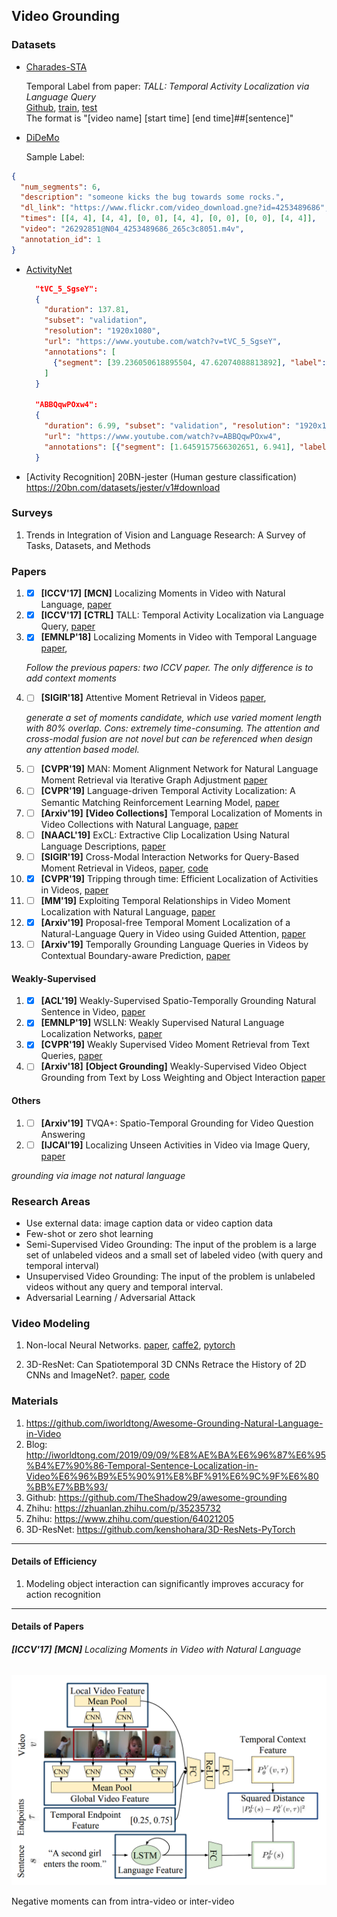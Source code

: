 ## Video Grounding

### Datasets
* [Charades-STA](https://allenai.org/plato/charades/)

  Temporal Label from paper: *TALL: Temporal Activity Localization via Language Query*\
  [Github](https://github.com/jiyanggao/TALL), [train](https://drive.google.com/file/d/1ZjG7wJpPSMIBYnW7BAG2u9VVEoNvFm5c/view), [test](https://drive.google.com/file/d/1QG4MXFkoj6JFU0YK5olTY75xTARKSW5e/view)\
  The format is "[video name] [start time] [end time]##[sentence]"

* [DiDeMo](https://github.com/LisaAnne/LocalizingMoments)

  Sample Label:
```json
{
  "num_segments": 6,
  "description": "someone kicks the bug towards some rocks.",
  "dl_link": "https://www.flickr.com/video_download.gne?id=4253489686",
  "times": [[4, 4], [4, 4], [0, 0], [4, 4], [0, 0], [0, 0], [4, 4]],
  "video": "26292851@N04_4253489686_265c3c8051.m4v",
  "annotation_id": 1
}
```

* [ActivityNet](http://activity-net.org/download.html)

  ```json
    "tVC_5_SgseY":
    {
      "duration": 137.81,
      "subset": "validation",
      "resolution": "1920x1080",
      "url": "https://www.youtube.com/watch?v=tVC_5_SgseY",
      "annotations": [
        {"segment": [39.236050618895504, 47.62074088813892], "label": "Making a sandwich"}, {"segment": [72.55981963768346, 89.9741763507275], "label": "Making a sandwich"}
      ]
    }

    "ABBQqwPOxw4":
    {
      "duration": 6.99, "subset": "validation", "resolution": "1920x1080",
      "url": "https://www.youtube.com/watch?v=ABBQqwPOxw4",
      "annotations": [{"segment": [1.6459157566302651, 6.941], "label": "Tennis serve with ball bouncing"}]
    }
  ```

* [Activity Recognition] 20BN-jester (Human gesture classification) https://20bn.com/datasets/jester/v1#download

### Surveys
1. Trends in Integration of Vision and Language Research: A Survey of Tasks, Datasets, and Methods

<!-- ### Background

* Few-shot Learning (Review): https://msiam.github.io/Few-Shot-Learning/ -->

### Papers

1. - [x] **[ICCV'17]** **[MCN]** Localizing Moments in Video with Natural Language, [paper](https://people.eecs.berkeley.edu/~lisa_anne/didemo/paper_arxiv.pdf)

1. - [x] **[ICCV'17]** **[CTRL]** TALL: Temporal Activity Localization via Language Query, [paper](https://arxiv.org/abs/1705.02101)

1. - [x] **[EMNLP'18]** Localizing Moments in Video with Temporal Language [paper](https://arxiv.org/pdf/1809.01337.pdf),

    *Follow the previous papers: two ICCV paper. The only difference is to add context moments*

1. - [ ] **[SIGIR'18]** Attentive Moment Retrieval in Videos [paper](https://dl.acm.org/citation.cfm?id=3210003),

    *generate a set of moments candidate, which use varied moment length with 80% overlap. Cons: extremely time-consuming. The attention and cross-modal fusion are not novel but can be referenced when design any attention based model.*

1. - [ ] **[CVPR'19]** MAN: Moment Alignment Network for Natural Language Moment Retrieval via Iterative Graph Adjustment [paper](https://arxiv.org/abs/1812.00087)
1. - [ ] **[CVPR'19]** Language-driven Temporal Activity Localization: A Semantic Matching Reinforcement Learning Model, [paper](http://openaccess.thecvf.com/content_CVPR_2019/html/Wang_Language-Driven_Temporal_Activity_Localization_A_Semantic_Matching_Reinforcement_Learning_Model_CVPR_2019_paper.html)

1. - [ ] **[Arxiv'19]** **[Video Collections]** Temporal Localization of Moments in Video Collections with Natural Language, [paper](https://arxiv.org/abs/1907.12763)
1. - [ ] **[NAACL'19]** ExCL: Extractive Clip Localization Using Natural Language Descriptions, [paper](https://arxiv.org/pdf/1904.02755.pdf)
1. - [ ] **[SIGIR'19]** Cross-Modal Interaction Networks for Query-Based Moment Retrieval in Videos, [paper](https://arxiv.org/pdf/1906.02497.pdf), [code](https://github.com/ikuinen/CMIN_moment_retrieval)

1. - [x] **[CVPR'19]** Tripping through time: Efficient Localization of Activities in Videos, [paper](https://arxiv.org/pdf/1904.09936.pdf)

1. - [ ] **[MM'19]** Exploiting Temporal Relationships in Video Moment
Localization with Natural Language, [paper](https://arxiv.org/abs/1908.03846)

1. - [x] **[Arxiv'19]** Proposal-free Temporal Moment Localization of a Natural-Language Query in Video using Guided Attention, [paper](https://arxiv.org/abs/1908.07236)

1. - [ ] **[Arxiv'19]** Temporally Grounding Language Queries in Videos by
Contextual Boundary-aware Prediction, [paper](https://arxiv.org/pdf/1909.05010.pdf)

  #### Weakly-Supervised
1. - [x] **[ACL'19]**  Weakly-Supervised Spatio-Temporally Grounding Natural Sentence in Video, [paper](https://arxiv.org/pdf/1906.02549.pdf)
1. - [x] **[EMNLP'19]** WSLLN: Weakly Supervised Natural Language Localization Networks, [paper](https://arxiv.org/abs/1909.00239)
1. - [x] **[CVPR'19]** Weakly Supervised Video Moment Retrieval from Text Queries, [paper](https://arxiv.org/pdf/1904.03282.pdf)
1. - [ ] **[Arxiv'18]** **[Object Grounding]** Weakly-Supervised Video Object Grounding from Text by Loss Weighting and Object Interaction [paper](https://arxiv.org/abs/1805.02834)

  #### Others
1. - [ ] **[Arxiv'19]** TVQA+: Spatio-Temporal Grounding for Video Question Answering
1. - [ ] **[IJCAI'19]** Localizing Unseen Activities in Video via Image Query, [paper](https://arxiv.org/pdf/1906.12165.pdf)

*grounding via image not natural language*

### Research Areas
* Use external data: image caption data or video caption data
* Few-shot or zero shot learning
* Semi-Supervised Video Grounding: The input of the problem is a large set of unlabeled videos and a small set of labeled video (with query and temporal interval)
* Unsupervised Video Grounding: The input of the problem is unlabeled videos without any query and temporal interval.
* Adversarial Learning / Adversarial Attack


### Video Modeling
1. Non-local Neural Networks. [paper](https://arxiv.org/pdf/1711.07971.pdf), [caffe2](https://github.com/facebookresearch/video-nonlocal-net), [pytorch](https://github.com/AlexHex7/Non-local_pytorch)

1. 3D-ResNet: Can Spatiotemporal 3D CNNs Retrace the History of 2D CNNs and ImageNet?. [paper](https://arxiv.org/abs/1711.09577), [code](https://github.com/kenshohara/3D-ResNets-PyTorch)

### Materials
1. https://github.com/iworldtong/Awesome-Grounding-Natural-Language-in-Video
1. Blog: http://iworldtong.com/2019/09/09/%E8%AE%BA%E6%96%87%E6%95%B4%E7%90%86-Temporal-Sentence-Localization-in-Video%E6%96%B9%E5%90%91%E8%BF%91%E6%9C%9F%E6%80%BB%E7%BB%93/
1. Github: https://github.com/TheShadow29/awesome-grounding
1. Zhihu: https://zhuanlan.zhihu.com/p/35235732
1. Zhihu: https://www.zhihu.com/question/64021205
1. 3D-ResNet: https://github.com/kenshohara/3D-ResNets-PyTorch


---------------
#### Details of Efficiency
1. Modeling object interaction can significantly improves accuracy for action recognition

---------------
#### Details of Papers

###### **[ICCV'17]** **[MCN]** Localizing Moments in Video with Natural Language
<img src="docs/images/MCN.png" alt="drawing" width="600"/>

Negative moments can from intra-video or inter-video
